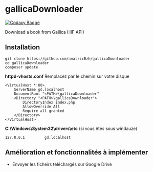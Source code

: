 # gallicaDownloader

[![Codacy Badge](https://api.codacy.com/project/badge/Grade/6d77ba44c3da474a935e160b0277db1d)](https://www.codacy.com/app/amalricBzh/gallicaDownloader?utm_source=github.com&utm_medium=referral&utm_content=amalricBzh/gallicaDownloader&utm_campaign=badger)

Download a book from Gallica (IIIF API)

## Installation

    git clone https://github.com/amalricBzh/gallicaDownloader
    cd gallicaDownloader
    composer update
    

**httpd-vhosts.conf**
Remplacez <PATH> par le chemin sur votre disque

    <VirtualHost *:80>
        ServerName gd.localhost
        DocumentRoot "<PATH>\gallicaDownloader"
        <Directory "<PATH>\gallicaDownloader">
            DirectoryIndex index.php
            AllowOverride All
            Require all granted
        </Directory>
    </VirtualHost>

**C:\Windows\System32\drivers\etc** (si vous êtes sous windauze)

    127.0.0.1         gd.localhost
    
## Amélioration et fonctionnalités à implémenter
 - Envoyer les ficheirs téléchargés sur Google Drive
 
